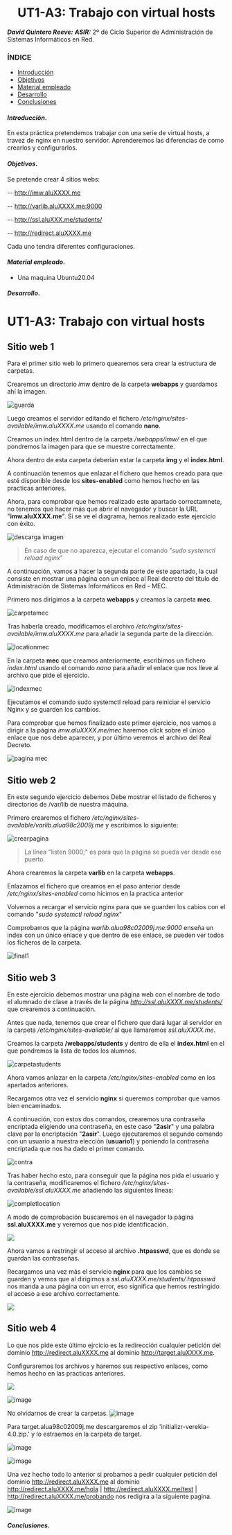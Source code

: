 <center>

# UT1-A3: Trabajo con virtual hosts


</center>

***David Quintero Reeve:***
***ASIR:*** 2º de Ciclo Superior de Administración de Sistemas Informáticos en Red.

### ÍNDICE

+ [Introducción](#id1)
+ [Objetivos](#id2)
+ [Material empleado](#id3)
+ [Desarrollo](#id4)
+ [Conclusiones](#id5)


#### ***Introducción***. <a name="id1"></a>

En esta práctica pretendemos trabajar con una serie de virtual hosts, a travez de nginx en nuestro servidor.
Aprenderemos las diferencias de como crearlos y configurarlos.

#### ***Objetivos***. <a name="id2"></a>

Se pretende crear 4 sitios webs:

-- http://imw.aluXXXX.me

-- http://varlib.aluXXXX.me:9000

-- http://ssl.aluXXX.me/students/

-- http://redirect.aluXXXX.me

Cada uno tendra diferentes configuraciones.

#### ***Material empleado***. <a name="id3"></a>

- Una maquina Ubuntu20.04

#### ***Desarrollo***. <a name="id4"></a>

# **UT1-A3: Trabajo con virtual hosts** 

## Sitio web 1

Para el primer sitio web lo primero quearemos sera crear la estructura de carpetas.

Crearemos un directorio *imw* dentro de la carpeta **webapps** y guardamos ahí la imagen.

![guarda](https://github.com/DAVIDQR22/imw23_davidquintero/blob/main/ut1/a3/img/3sitioimw.png)

 Luego creamos el servidor editando el fichero */etc/nginx/sites-available/imw.aluXXXX.me* usando el comando **nano**.

 Creamos un index.html dentro de la carpeta */webapps/imw/* en el que pondremos la imagen para que se muestre correctamente.

 Ahora dentro de esta carpeta deberían estar la carpeta **img** y el **index.html**.

A continuación tenemos que enlazar el fichero que hemos creado para que esté disponible desde los **sites-enabled** como hemos hecho en las practicas anteriores.

Ahora, para comprobar que hemos realizado este apartado correctamnete, no tenemos que hacer más que abrir el navegador y buscar la URL "**imw.aluXXXX.me**". Si se ve el diagrama, hemos realizado este ejercicio con éxito.

![descarga imagen](https://github.com/DAVIDQR22/imw23_davidquintero/blob/main/ut1/a3/img/2sitioimw.png)

>En caso de que no aparezca, ejecutar el comando "*sudo systemctl reload nginx*"

A continuación, vamos a hacer la segunda parte de este apartado, la cual consiste en mostrar una página con un enlace al Real decreto del título de Administración de Sistemas Informáticos en Red - MEC.

Primero nos dirigimos a la carpeta **webapps** y creamos la carpeta **mec**.

![carpetamec](https://github.com/DAVIDQR22/imw23_davidquintero/blob/main/ut1/a3/img/3-3sitioimw.png)

Tras haberla creado, modificamos el archivo */etc/nginx/sites-available/imw.aluXXXX.me* para añadir la segunda parte de la dirección.

![locationmec](https://github.com/DAVIDQR22/imw23_davidquintero/blob/main/ut1/a3/img/3-5sitioimw.png)

En la carpeta **mec** que creamos anteriormente, escribimos un fichero *index.html* usando el comando *nano* para añadir el enlace que nos lleve al archivo que pide el ejercicio.

![indexmec](https://github.com/DAVIDQR22/imw23_davidquintero/blob/main/ut1/a3/img/3-4sitioimw.png)

Ejecutamos el comando sudo systemctl reload para reiniciar el servicio Nginx y se guarden los cambios.

Para comprobar que hemos finalizado este primer ejercicio, nos vamos a dirigir a la página *imw.aluXXXX.me/mec* haremos click sobre el único enlace que nos debe aparecer, y por último veremos el archivo del Real Decreto.

![pagina mec](https://github.com/DAVIDQR22/imw23_davidquintero/blob/main/ut1/a3/img/2-2sitioimw.png)

## Sitio web 2

En este segundo ejercicio debemos Debe mostrar el listado de ficheros y directorios de /var/lib de nuestra máquina.

Primero crearemos el fichero */etc/nginx/sites-available/varlib.alua98c2009j.me* y escribimos lo siguiente:

![crearpagina](https://github.com/DAVIDQR22/imw23_davidquintero/blob/main/ut1/a3/img/3-2sitiovarlib.png?raw=true)

>La línea "listen 9000;" es para que la página se pueda ver desde ese puerto.

Ahora crearemos la carpeta **varlib** en la carpeta **webapps**.

Enlazamos el fichero que creamos en el paso anterior desde */etc/nginx/sites-enabled* como hicimos en la practica anterior

Volvemos a recargar el servicio nginx para que se guarden los cabios con el comando "*sudo systemctl reload nginx*"

Comprobamos que la página *warlib.alua98c02009j.me:9000* enseña un index con un único enlace y que dentro de ese enlace, se pueden ver todos los ficheros de la carpeta.

![final1](https://github.com/DAVIDQR22/imw23_davidquintero/blob/main/ut1/a3/img/3sitiovarlib.png?raw=true)

## Sitio web 3

En este ejercicio debemos mostrar una página web con el nombre de todo el alumnado de clase a través de la página *http://ssl.aluXXXX.me/students/* que crearemos a continuación.

Antes que nada, tenemos que crear el fichero que dará lugar al servidor en la carpeta */etc/nginx/sites-available/* al que llamaremos *ssl.aluXXXX.me*.

Creamos la carpeta **/webapps/students** y dentro de ella el **index.html** en el que pondremos la lista de todos los alumnos.

![carpetastudents](https://github.com/DAVIDQR22/imw23_davidquintero/blob/main/ut1/a3/img/5sitiossl.png?raw=true)

Ahora vamos anlazar en la carpeta */etc/nginx/sites-enabled* como en los apartados anteriores.

Recargamos otra vez el servicio **nginx** si queremos comprobar que vamos bien encaminados.


A continuación, con estos dos comandos, crearemos una contraseña encriptada eligiendo una contraseña, en este caso "**2asir**" y una palabra clave par la encriptación "**2asir**". Luego ejecutaremos el segundo comando con un usuario a nuestra elección (**usuario1**) y poniendo la contraseña encriptada que nos ha dado el primer comando.

![contra](https://github.com/DAVIDQR22/imw23_davidquintero/blob/main/ut1/a3/img/6sitiossl.png)

Tras haber hecho esto, para conseguir que la página nos pida el usuario y la contraseña, modificaremos el fichero */etc/nginx/sites-available/ssl.aluXXXX.me* añadiendo las siguientes líneas:

![completlocation](https://github.com/DAVIDQR22/imw23_davidquintero/blob/main/ut1/a3/img/4sitiossl.png?raw=true)

A modo de comprobación buscaremos en el navegador la página **ssl.aluXXXX.me** y veremos que nos pide identificación.

![](https://github.com/DAVIDQR22/imw23_davidquintero/blob/main/ut1/a3/img/7sitiossl.png?raw=true)

Ahora vamos a restringir el acceso al archivo **.htpasswd**, que es donde se guardan las contraseñas.

Recargamos una vez más el servicio **nginx** para que los cambios se guarden y vemos que al dirigirnos a *ssl.aluXXXX.me/students/.htpasswd* nos manda a una página con un error, eso significa que hemos restringido el acceso a ese archivo correctamente.

![](https://github.com/DAVIDQR22/imw23_davidquintero/blob/main/ut1/a3/img/7-1sitiossl.png)

## Sitio web 4

Lo que nos pide este último ejrcicio es la  redirección cualquier petición del dominio http://redirect.aluXXXX.me al dominio http://target.aluXXXX.me.

Configuraremos los archivos y haremos sus respectivo enlaces, como hemos hecho en las practicas anteriores.

![](https://github.com/DAVIDQR22/imw23_davidquintero/blob/main/ut1/a3/img/8sitiosredirect.png?raw=true)

![image](https://github.com/DAVIDQR22/imw23_davidquintero/blob/main/ut1/a3/img/10sitiostarget.png)

No olvidarnos de crear la carpetas.
![image](https://user-images.githubusercontent.com/71705577/144633494-f578a861-2a14-4a8a-b05d-b0d295de31fa.png)

Para target.alua98c02009j.me descargaremos el zip 'initializr-verekia-4.0.zip.' y lo estraemos en la carpeta de target.

![image](https://user-images.githubusercontent.com/71705577/144633690-038ed70d-24de-4d55-88a2-f853872da12d.png)

![image](https://user-images.githubusercontent.com/71705577/144633727-04b8f287-73b1-42db-b176-86dd62c5e9fc.png)

Una vez hecho todo lo anterior si probamos a pedir cualquier petición del dominio http://redirect.aluXXXX.me al dominio http://redirect.aluXXXX.me/hola | http://redirect.aluXXXX.me/test | http://redirect.aluXXXX.me/probando nos redigira a la siguiente pagina.

![image](https://github.com/DAVIDQR22/imw23_davidquintero/blob/main/ut1/a3/img/12sitiostarget.png)

#### ***Conclusiones***. <a name="id5"></a>



